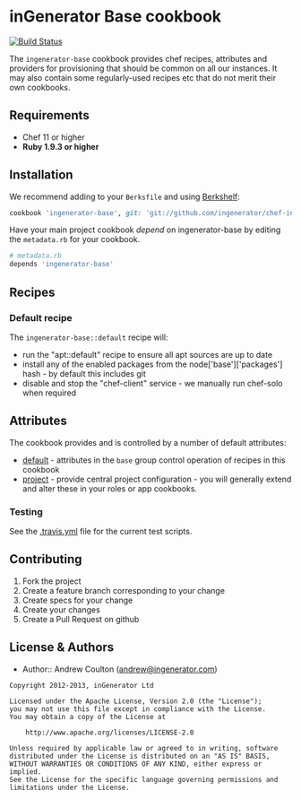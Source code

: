 inGenerator Base cookbook
=================================
[![Build Status](https://travis-ci.org/ingenerator/chef-ingenerator-base.png?branch=master)](https://travis-ci.org/ingenerator/chef-ingenerator-base)

The `ingenerator-base` cookbook provides chef recipes, attributes and providers for 
provisioning that should be common on all our instances. It may also contain some 
regularly-used recipes etc that do not merit their own cookbooks.

Requirements
------------
- Chef 11 or higher
- **Ruby 1.9.3 or higher**

Installation
------------
We recommend adding to your `Berksfile` and using [Berkshelf](http://berkshelf.com/):

```ruby
cookbook 'ingenerator-base', git: 'git://github.com/ingenerator/chef-ingenerator-base', branch: 'master'
```

Have your main project cookbook *depend* on ingenerator-base by editing the `metadata.rb` for your cookbook.

```ruby
# metadata.rb
depends 'ingenerator-base'
```

Recipes
-------

### Default recipe
The `ingenerator-base::default` recipe will:

* run the "apt::default" recipe to ensure all apt sources are up to date
* install any of the enabled packages from the node['base']['packages'] hash - by default this includes git
* disable and stop the "chef-client" service - we manually run chef-solo when required

Attributes
----------

The cookbook provides and is controlled by a number of default attributes:

* [default](attributes/default.rb) - attributes in the `base` group control operation of recipes in this cookbook
* [project](attributes/project.rb) - provide central project configuration - you will generally extend and alter these
  in your roles or app cookbooks.

### Testing
See the [.travis.yml](.travis.yml) file for the current test scripts.

Contributing
------------
1. Fork the project
2. Create a feature branch corresponding to your change
3. Create specs for your change
4. Create your changes
4. Create a Pull Request on github

License & Authors
-----------------
- Author:: Andrew Coulton (andrew@ingenerator.com)

```text
Copyright 2012-2013, inGenerator Ltd

Licensed under the Apache License, Version 2.0 (the "License");
you may not use this file except in compliance with the License.
You may obtain a copy of the License at

    http://www.apache.org/licenses/LICENSE-2.0

Unless required by applicable law or agreed to in writing, software
distributed under the License is distributed on an "AS IS" BASIS,
WITHOUT WARRANTIES OR CONDITIONS OF ANY KIND, either express or implied.
See the License for the specific language governing permissions and
limitations under the License.
```
